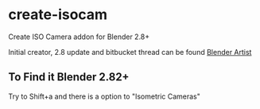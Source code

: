 # create-isocam
Create ISO Camera addon for Blender 2.8+

Initial creator, 2.8 update and bitbucket thread can be found [Blender Artist](https://blenderartists.org/t/create-isocam/603183)

## To Find it Blender 2.82+
Try to Shift+a and there is a option to "Isometric Cameras"
